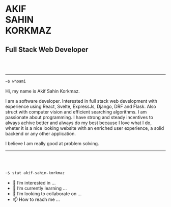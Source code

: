 # AKIF <br> SAHIN <br> KORKMAZ 
## Full Stack Web Developer

<br>
<br>

---
```bash
~$ whoami
```

Hi, my name is Akif Sahin Korkmaz. 

I am a software developer. Interested in full stack web development with experience using React, Svelte, ExpressJs, Django, DRF and Flask. 
Also struct with computer vision and efficient searching algorithms. I am passionate about programming. I have strong and steady incentives to always achive better and always do my best because I love what I do, wheter it is a nice looking website with an enriched user experience, a solid backend or any other application. 

I believe I am really good at problem solving.    



---
<br>
<br>


```bash
~$ stat akif-sahin-korkmaz 
```



- 👀 I’m interested in ...
- 🌱 I’m currently learning ...
- 💞️ I’m looking to collaborate on ...
- 📫 How to reach me ...

<!---
akifsahinkorkmaz/akifsahinkorkmaz is a ✨ special ✨ repository because its `README.md` (this file) appears on your GitHub profile.
You can click the Preview link to take a look at your changes.
--->

